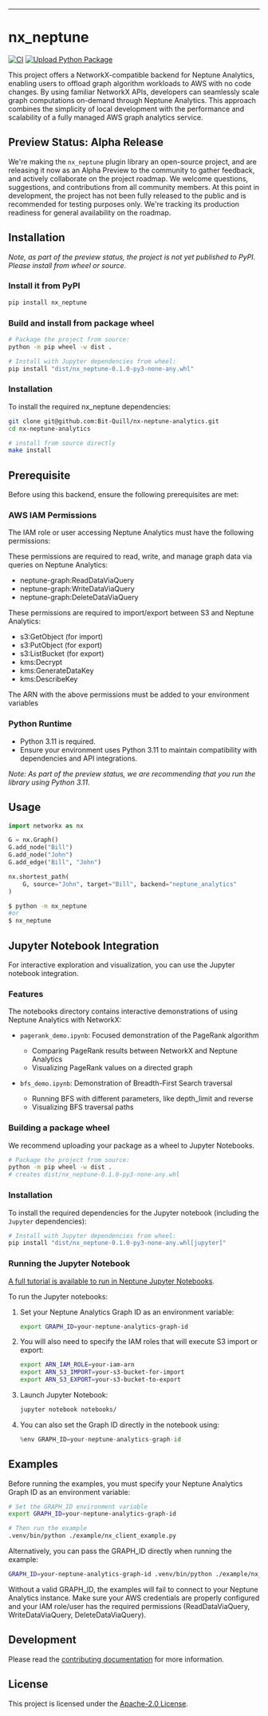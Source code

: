 
---
# nx_neptune

[![CI](https://github.com/Bit-Quill/nx-neptune-analytics/actions/workflows/main.yml/badge.svg)](https://github.com/Bit-Quill/nx-neptune-analytics/actions/workflows/main.yml)
[![Upload Python Package](https://github.com/Bit-Quill/nx-neptune-analytics/actions/workflows/release.yml/badge.svg)](https://github.com/Bit-Quill/nx-neptune-analytics/actions/workflows/release.yml)

This project offers a NetworkX-compatible backend for Neptune Analytics, enabling users to offload graph algorithm workloads to AWS with no code changes. By using familiar NetworkX APIs, developers can seamlessly scale graph computations on-demand through Neptune Analytics. This approach combines the simplicity of local development with the performance and scalability of a fully managed AWS graph analytics service.

## Preview Status: Alpha Release

We're making the `nx_neptune` plugin library an open-source project, and are releasing it now as an Alpha Preview to the community to gather feedback, and actively collaborate on the project roadmap. We welcome questions, suggestions, and contributions from all community members. At this point in development, the project has not been fully released to the public and is recommended for testing purposes only.  We're tracking its production readiness for general availability on the roadmap.   

## Installation

_Note, as part of the preview status, the project is not yet published to PyPI. Please install from wheel or source_. 

### Install it from PyPI

```bash
pip install nx_neptune
```

### Build and install from package wheel

```bash
# Package the project from source:
python -m pip wheel -w dist .

# Install with Jupyter dependencies from wheel: 
pip install "dist/nx_neptune-0.1.0-py3-none-any.whl"
```

### Installation

To install the required nx_neptune dependencies:

```bash
git clone git@github.com:Bit-Quill/nx-neptune-analytics.git
cd nx-neptune-analytics

# install from source directly
make install
```

## Prerequisite 
Before using this backend, ensure the following prerequisites are met:

### AWS IAM Permissions
The IAM role or user accessing Neptune Analytics must have the following permissions:

These permissions are required to read, write, and manage graph data via queries on Neptune Analytics:

 - neptune-graph:ReadDataViaQuery
 - neptune-graph:WriteDataViaQuery
 - neptune-graph:DeleteDataViaQuery

These permissions are required to import/export between S3 and Neptune Analytics: 

 - s3:GetObject (for import)
 - s3:PutObject (for export)
 - s3:ListBucket (for export)
 - kms:Decrypt
 - kms:GenerateDataKey
 - kms:DescribeKey

The ARN with the above permissions must be added to your environment variables

### Python Runtime
 - Python 3.11 is required.
 - Ensure your environment uses Python 3.11 to maintain compatibility with dependencies and API integrations.

_Note: As part of the preview status, we are recommending that you run the library using Python 3.11_. 

## Usage

```py
import networkx as nx

G = nx.Graph()
G.add_node("Bill")
G.add_node("John")
G.add_edge("Bill", "John")

nx.shortest_path(
    G, source="John", target="Bill", backend="neptune_analytics"
)
```

```bash
$ python -m nx_neptune
#or
$ nx_neptune
```

## Jupyter Notebook Integration

For interactive exploration and visualization, you can use the Jupyter notebook integration.

### Features

The notebooks directory contains interactive demonstrations of using Neptune Analytics with NetworkX:

- `pagerank_demo.ipynb`: Focused demonstration of the PageRank algorithm
  - Comparing PageRank results between NetworkX and Neptune Analytics
  - Visualizing PageRank values on a directed graph

- `bfs_demo.ipynb`: Demonstration of Breadth-First Search traversal
  - Running BFS with different parameters, like depth_limit and reverse
  - Visualizing BFS traversal paths

### Building a package wheel

We recommend uploading your package as a wheel to Jupyter Notebooks. 

```bash
# Package the project from source:
python -m pip wheel -w dist .
# creates dist/nx_neptune-0.1.0-py3-none-any.whl
```

### Installation

To install the required dependencies for the Jupyter notebook (including the `Jupyter` dependencies):

```bash
# Install with Jupyter dependencies from wheel: 
pip install "dist/nx_neptune-0.1.0-py3-none-any.whl[jupyter]"
```

### Running the Jupyter Notebook

[A full tutorial is available to run in Neptune Jupyter Notebooks](./notebooks/README.md).

To run the Jupyter notebooks:

1. Set your Neptune Analytics Graph ID as an environment variable:
   ```bash
   export GRAPH_ID=your-neptune-analytics-graph-id
   ```

2. You will also need to specify the IAM roles that will execute S3 import or export:

   ```bash
   export ARN_IAM_ROLE=your-iam-arn
   export ARN_S3_IMPORT=your-s3-bucket-for-import
   export ARN_S3_EXPORT=your-s3-bucket-to-export
   ```

3. Launch Jupyter Notebook:
   ```bash
   jupyter notebook notebooks/
   ```

4. You can also set the Graph ID directly in the notebook using:
   ```python
   %env GRAPH_ID=your-neptune-analytics-graph-id
   ```

## Examples
Before running the examples, you must specify your Neptune Analytics Graph ID 
as an environment variable:

```bash
# Set the GRAPH_ID environment variable
export GRAPH_ID=your-neptune-analytics-graph-id

# Then run the example
.venv/bin/python ./example/nx_client_example.py
```

Alternatively, you can pass the GRAPH_ID directly when running the example:

```bash
GRAPH_ID=your-neptune-analytics-graph-id .venv/bin/python ./example/nx_client_example.py
````

Without a valid GRAPH_ID, the examples will fail to connect to your Neptune 
Analytics instance. Make sure your AWS credentials are properly configured and 
your IAM role/user has the required permissions (ReadDataViaQuery, 
WriteDataViaQuery, DeleteDataViaQuery).

## Development

Please read the [contributing documentation](CONTRIBUTING.md) for more information.


## License
This project is licensed under the [Apache-2.0 License](LICENSE).
